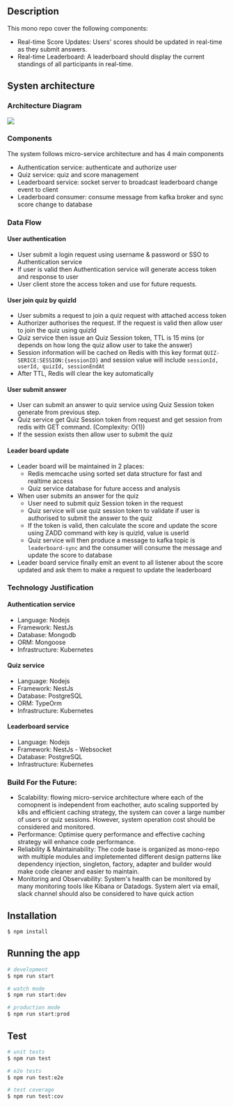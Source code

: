 ## Description

This mono repo cover the following components:
- Real-time Score Updates: Users' scores should be updated in real-time as they submit answers.
- Real-time Leaderboard: A leaderboard should display the current standings of all participants in real-time.

## Systen architecture

### Architecture Diagram

![](https://public-quy.s3.ap-southeast-1.amazonaws.com/architect.png)

### Components
The system follows micro-service architecture and has 4 main components

- Authentication service: authenticate and authorize user
- Quiz service: quiz and score management
- Leaderboard service: socket server to broadcast leaderboard change event to client
- Leaderboard consumer: consume message from kafka broker and sync score change to database

### Data Flow

#### User authentication
* User submit a login request using username & password or SSO to Authentication service
* If user is valid then Authentication service will generate access token and response to user
* User client store the access token and use for future requests.

#### User join quiz by quizId
* User submits a request to join a quiz request with attached access token
* Authorizer authorises the request. If the request is valid then allow user to join the quiz using quizId
* Quiz service then issue an Quiz Session token, TTL is 15 mins (or depends on how long the quiz allow user to take the answer)
* Session information will be cached on Redis with this key format `QUIZ-SERICE:SESSION:{sessionID}` and session value will include `sessionId, userId, quizId, sessionEndAt`
* After TTL, Redis will clear the key automatically

#### User submit answer
* User can submit an answer to quiz service using Quiz Session token generate from previous step.
* Quiz service get Quiz Session token from request and get session from redis with GET command. (Complexity: O(1))
* If the session exists then allow user to submit the quiz

#### Leader board update
* Leader board will be maintained in 2 places:
    * Redis memcache using sorted set data structure for fast and realtime access
    * Quiz service database for future access and analysis
* When user submits an answer for the quiz
    * User need to submit quiz Session token in the request
    * Quiz service will use quiz session token to validate if user is authorised to submit the answer to the quiz
    * If the token is valid, then calculate the score and update the score using ZADD command with key is quizId, value is userId
    * Quiz service will then produce a message to kafka topic is `leaderboard-sync` and the consumer will consume the message and update the score to database
* Leader board service finally emit an event to all listener about the score updated and ask them to make a request to update the leaderboard


### Technology Justification
#### Authentication service
- Language: Nodejs
- Framework: NestJs
- Database: Mongodb
- ORM: Mongoose
- Infrastructure: Kubernetes

#### Quiz service
- Language: Nodejs
- Framework: NestJs
- Database: PostgreSQL
- ORM: TypeOrm
- Infrastructure: Kubernetes

#### Leaderboard service
- Language: Nodejs
- Framework: NestJs - Websocket
- Database: PostgreSQL
- Infrastructure: Kubernetes

### Build For the Future:

- Scalability: flowing micro-service architecture where each of the comopnent is independent from eachother, auto scaling supported by k8s and efficient caching strategy, the system can cover a large number of users or quiz sessions. However, system operation cost should be considered and monitored.
- Performance: Optimise query performance and effective caching strategy will enhance code performance.
- Reliability & Maintainability: The code base is organized as mono-repo with multiple modules and impletemented different design patterns like dependency injection, singleton, factory, adapter and builder would make code cleaner and easier to maintain.
- Monitoring and Observability: System's health can be monitored by many monitoring tools like Kibana or Datadogs. System alert via email, slack channel should also be considered to have quick action



## Installation

```bash
$ npm install
```

## Running the app

```bash
# development
$ npm run start

# watch mode
$ npm run start:dev

# production mode
$ npm run start:prod
```

## Test

```bash
# unit tests
$ npm run test

# e2e tests
$ npm run test:e2e

# test coverage
$ npm run test:cov
```
